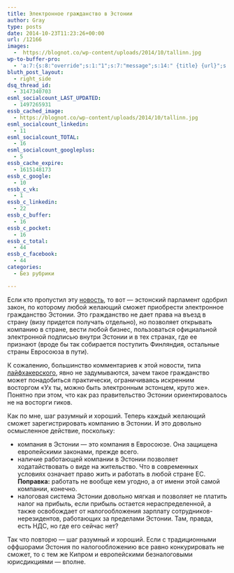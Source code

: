 ```yaml
---
title: Электронное гражданство в Эстонии
author: Gray
type: posts
date: 2014-10-23T11:23:26+00:00
url: /12166
images:
  -  https://blognot.co/wp-content/uploads/2014/10/tallinn.jpg
wp-to-buffer-pro:
  - 'a:7:{s:8:"override";s:1:"1";s:7:"message";s:14:" {title} {url}";s:5:"image";s:1:"1";s:6:"number";s:1:"1";s:16:"alternateMessage";s:0:"";s:7:"instant";s:1:"1";s:3:"ids";a:4:{s:24:"4eb3e9e6512f7eb575000000";s:1:"1";s:24:"000000000000000000025630";s:1:"1";s:24:"52299b3a6771caf57c000000";s:1:"1";s:24:"5277fb456f9ada80020001f3";s:1:"1";}}'
bluth_post_layout:
  - right_side
dsq_thread_id:
  - 3147340703
esml_socialcount_LAST_UPDATED:
  - 1497265931
essb_cached_image:
  - https://blognot.co/wp-content/uploads/2014/10/tallinn.jpg
esml_socialcount_linkedin:
  - 11
esml_socialcount_TOTAL:
  - 16
esml_socialcount_googleplus:
  - 5
essb_cache_expire:
  - 1615148173
essb_c_google:
  - 10
essb_c_vk:
  - 1
essb_c_linkedin:
  - 22
essb_c_buffer:
  - 16
essb_c_pocket:
  - 16
essb_c_total:
  - 44
essb_c_facebook:
  - 44
categories:
  - Без рубрики

---
```








Если кто пропустил эту <a href="http://www.bloomberg.com/news/2014-10-21/estonia-approves-e-residence-to-lure-foreign-investments.html" target="_blank">новость</a>, то вот — эстонский парламент одобрил закон, по которому любой желающий сможет приобрести электронное гражданство Эстонии. Это гражданство не дает права на въезд в страну (визу придется получать отдельно), но позволяет открывать компанию в стране, вести любой бизнес, пользоваться официальной электронной подписью внутри Эстонии и в тех странах, где ее признают (вроде бы так собирается поступить Финляндия, остальные страны Евросоюза в пути).

К сожалению, большинство комментариев к этой новости, типа <a href="http://lifehacker.ru/2014/10/23/eesti/" target="_blank">лайфхакерского</a>, явно не задумываются, зачем такое гражданство может понадобиться практически, ограничиваясь искренним восторгом &#171;Ух ты, можно быть электронным эстонцем, круто же&#187;. Понятно при этом, что как раз правительство Эстонии ориентировалось не на восторги гиков.

Как по мне, шаг разумный и хороший. Теперь каждый желающий сможет зарегистрировать компанию в Эстонии. И это довольно осмысленное действие, поскольку:

  * компания в Эстонии — это компания в Евросоюзе. Она защищена европейскими законами, прежде всего.
  * наличие работающей компании в Эстонии позволяет ходатайствовать о виде на жительство. Что в современных условиях означает право жить и работать в любой стране ЕС. **Поправка:** работать не вообще кем угодно, а от имени этой самой компании, конечно.
  * налоговая система Эстонии довольно мягкая и позволяет не платить налог на прибыль, если прибыль остается нераспределенной, а также освобождает от налогообложения зарплату сотрудников-нерезидентов, работающих за пределами Эстонии. Там, правда, есть НДС, но где его сейчас нет?

Так что повторю — шаг разумный и хороший. Если с традиционными оффшорами Эстония по налогообложению все равно конкурировать не сможет, то с тем же Кипром и европейскими безналоговыми юрисдикциями — вполне.